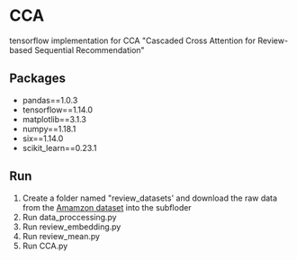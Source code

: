 # CCA

tensorflow implementation for CCA "Cascaded Cross Attention for Review-based Sequential Recommendation" 

## Packages 

- pandas==1.0.3
- tensorflow==1.14.0
- matplotlib==3.1.3
- numpy==1.18.1
- six==1.14.0
- scikit_learn==0.23.1

## Run

1) Create a folder named "review_datasets' and download the raw data from the [Amamzon dataset](https://cseweb.ucsd.edu/~jmcauley/datasets.html#amazon_reviews) into the subfloder
2) Run data_proccessing.py 
3) Run review_embedding.py
4) Run review_mean.py
5) Run CCA.py
